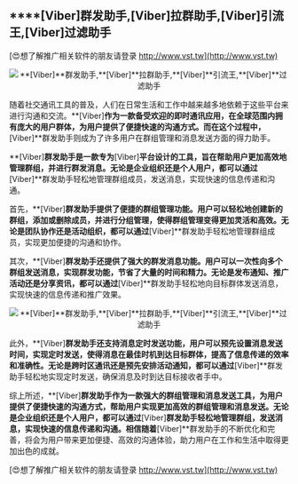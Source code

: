 ## ****[Viber]**群发助手,**[Viber]**拉群助手,**[Viber]**引流王,**[Viber]**过滤助手**

[😍想了解推广相关软件的朋友请登录 http://www.vst.tw](http://www.vst.tw)

 <center><img src="https://vst.tw/MP4/tuiguang/png/5.png" alt="**[Viber]**群发助手,**[Viber]**拉群助手,**[Viber]**引流王,**[Viber]**过滤助手"></center>

随着社交通讯工具的普及，人们在日常生活和工作中越来越多地依赖于这些平台来进行沟通和交流。**[Viber]**作为一款备受欢迎的即时通讯应用，在全球范围内拥有庞大的用户群体，为用户提供了便捷快速的沟通方式。而在这个过程中，**[Viber]**群发助手则成为了许多用户在群组管理和消息发送方面的得力助手。

**[Viber]**群发助手是一款专为**[Viber]**平台设计的工具，旨在帮助用户更加高效地管理群组，并进行群发消息。无论是企业组织还是个人用户，都可以通过**[Viber]**群发助手轻松地管理群组成员，发送消息，实现快速的信息传递和沟通。

首先，**[Viber]**群发助手提供了便捷的群组管理功能。用户可以轻松地创建新的群组，添加或删除成员，并进行分组管理，使得群组管理变得更加灵活和高效。无论是团队协作还是活动组织，都可以通过**[Viber]**群发助手轻松地管理群组成员，实现更加便捷的沟通和协作。

其次，**[Viber]**群发助手还提供了强大的群发消息功能。用户可以一次性向多个群组发送消息，实现群发功能，节省了大量的时间和精力。无论是发布通知、推广活动还是分享资讯，都可以通过**[Viber]**群发助手轻松地向目标群体发送消息，实现快速的信息传递和推广效果。

 <center><img src="https://vst.tw/MP4/tuiguang/png/8.png" alt="**[Viber]**群发助手,**[Viber]**拉群助手,**[Viber]**引流王,**[Viber]**过滤助手"></center>

此外，**[Viber]**群发助手还支持消息定时发送功能，用户可以预先设置消息发送时间，实现定时发送，使得消息在最佳时机到达目标群体，提高了信息传递的效率和准确性。无论是跨时区通讯还是预先安排活动通知，都可以通过**[Viber]**群发助手轻松地实现定时发送，确保消息及时到达目标接收者手中。

综上所述，**[Viber]**群发助手作为一款强大的群组管理和消息发送工具，为用户提供了便捷快速的沟通方式，帮助用户实现更加高效的群组管理和消息发送。无论是企业组织还是个人用户，都可以通过**[Viber]**群发助手轻松地管理群组，发送消息，实现快速的信息传递和沟通。相信随着**[Viber]**群发助手的不断优化和完善，将会为用户带来更加便捷、高效的沟通体验，助力用户在工作和生活中取得更加出色的成就。

[😍想了解推广相关软件的朋友请登录 http://www.vst.tw](http://www.vst.tw)



